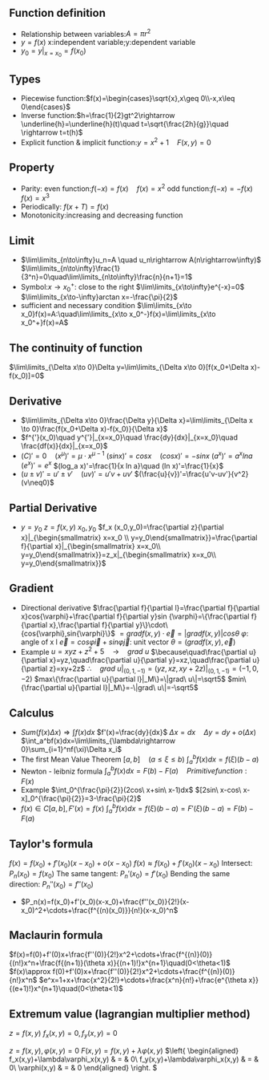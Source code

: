 ## Function definition
- Relationship between variables:$A=\pi r^2$
- $y=f(x)$ x:independent variable;y:dependent variable
- $y_0=y|_{x=x_0}=f(x_0)$
## Types
- Piecewise function:$f(x)=\begin{cases}\sqrt{x},x\geq 0\\-x,x\leq 0\end{cases}$
- Inverse function:$h=\frac{1}{2}gt^2\rightarrow \underline{h}=\underline{h}(t)\quad t=\sqrt{\frac{2h}{g}}\quad \rightarrow t=t(h)$
- Explicit function & implicit function:$y=x^2+1\quad F(x,y)=0$
## Property
- Parity:
  even function:$f(-x)=f(x) \quad f(x)=x^2$
  odd function:$f(-x)=-f(x) \quad f(x)=x^3$
- Periodically:
  $f(x+T)=f(x)$
- Monotonicity:increasing and decreasing function
## Limit
- $\lim\limits_{n\to\infty}u_n=A \quad u_n\rightarrow A(n\rightarrow\infty)$
  $\lim\limits_{n\to\infty}\frac{1}{3^n}=0\quad\lim\limits_{n\to\infty}\frac{n}{n+1}=1$
- Symbol:$x\rightarrow x_0^+$: close to the right
  $\lim\limits_{x\to\infty}e^{-x}=0$
  $\lim\limits_{x\to-\infty}arctan x=-\frac{\pi}{2}$
- sufficient and necessary condition
  $\lim\limits_{x\to x_0}f(x)=A:\quad\lim\limits_{x\to x_0^-}f(x)=\lim\limits_{x\to x_0^+}f(x)=A$
## The continuity of function
  $\lim\limits_{\Delta x\to 0}\Delta y=\lim\limits_{\Delta x\to 0}[f(x_0+\Delta x)-f(x_0)]=0$
## Derivative
- $\lim\limits_{\Delta x\to 0}\frac{\Delta y}{\Delta x}=\lim\limits_{\Delta x \to 0}\frac{f(x_0+\Delta x)-f(x_0)}{\Delta x}$
- $f^{'}(x_0)\quad y^{'}|_{x=x_0}\quad \frac{dy}{dx}|_{x=x_0}\quad \frac{df(x)}{dx}|_{x=x_0}$
- $(C)'=0\quad (x^\mu)'=\mu\cdot x^{\mu-1}$
  $(sin x)'=cos x\quad (cos x)'=-sin x$
  $(a^x)'=a^x ln a\quad (e^x)'=e^x$
  $(log_a x)'=\frac{1}{x ln a}\quad (ln x)'=\frac{1}{x}$
- $(u\pm v)'=u'\pm v'\quad (uv)'=u'v+uv'$
  $(\frac{u}{v})'=\frac{u'v-uv'}{v^2}(v\neq0)$
## Partial Derivative
- $y=y_0$
  $z=f(x,y)$
  $x_0,y_0$
  $f_x (x_0,y_0)=\frac{\partial z}{\partial x}|_{\begin{smallmatrix} x=x_0 \\ y=y_0\end{smallmatrix}}=\frac{\partial f}{\partial x}|_{\begin{smallmatrix} x=x_0\\ y=y_0\end{smallmatrix}}=z_x|_{\begin{smallmatrix} x=x_0\\ y=y_0\end{smallmatrix}}$
## Gradient
- Directional derivative
  $\frac{\partial f}{\partial l}=\frac{\partial f}{\partial  x}cos{\varphi}+\frac{\partial f}{\partial y}sin {\varphi}=\{\frac{\partial f}{\partial x},\frac{\partial f}{\partial y}\}\cdot\{cos{\varphi},sin{\varphi}\}$
  $=gradf(x,y)\cdot\overrightarrow{e}=|gradf(x,y)|cos\theta$
  $\varphi$: angle of x l
  $\overrightarrow{e}=cos\varphi \overrightarrow{i}+sin\varphi\overrightarrow{j}$: unit vector
  $\theta=(gradf(x,y),\overrightarrow{e})$
- Example
  $u=xyz+z^2+5\quad\rightarrow\quad grad\ u$
  $\because\quad\frac{\partial u}{\partial x}=yz,\quad\frac{\partial u}{\partial y}=xz,\quad\frac{\partial u}{\partial z}=xy+2z$
  $\therefore\quad grad\ u|_{(0,1,-1)}=(yz,xz,xy+2z)|_{(0,1,-1)}=(-1,0,-2)$
  $max\{\frac{\partial u}{\partial l}|_M\}=\|grad\ u\|=\sqrt5$
  $min\{\frac{\partial u}{\partial l}|_M\}=-\|grad\ u\|=-\sqrt5$
## Calculus
- $Sum(f(x)\Delta x)\Rightarrow\int f(x)dx$
  $f'(x)=\frac{dy}{dx}$
  $\Delta x=dx\quad\Delta y=dy+o (\Delta x)$
  $\int_a^bf(x)dx=\lim\limits_{\lambda\rightarrow 0}\sum_{i=1}^nf(\xi)\Delta x_i$
- The first Mean Value Theorem
  $[a,b]\quad(a\leq\xi\leq b)$
  $\int_a^bf(x)dx=f(\xi)(b-a)$
- Newton - leibniz formula
  $\int_a^bf(x)dx=F(b)-F(a)\quad Primitive function:F(x)$
- Example
  $\int_0^{\frac{\pi}{2}}(2cos\ x+sin\ x-1)dx$
  $[2sin\ x-cos\ x-x]_0^{\frac{\pi}{2}}=3-\frac{\pi}{2}$
- $f(x)\in C[a,b],F'(x)=f(x)$
  $\int_a^bf(x)dx=f(\xi)(b-a)=F'(\xi)(b-a)=F(b)-F(a)$
## Taylor's formula
  $f(x)=f(x_0)+f'(x_0)(x-x_0)+o(x-x_0)$
  $f(x)\approx f(x_0)+f'(x_0)(x-x_0)$
  Intersect: $P_n(x_0)=f(x_0)$
  The same tangent: $P_n'(x_0)=f'(x_0)$
  Bending the same direction: $P_n''(x_0)=f''(x_0)$
- $P_n(x)=f(x_0)+f'(x_0)(x-x_0)+\frac{f''(x_0)}{2!}(x-x_0)^2+\cdots+\frac{f^{(n)(x_0)}}{n!}(x-x_0)^n$
## Maclaurin formula
  $f(x)=f(0)+f'(0)x+\frac{f''(0)}{2!}x^2+\cdots+\frac{f^{(n)}(0)}{(n!}x^n+\frac{f{(n+1)}(\theta x)}{(n+1)!}x^{n+1}\quad(0<\theta<1)$
  $f(x)\approx f(0)+f'(0)x+\frac{f''(0)}{2!}x^2+\cdots+\frac{f^{(n)}(0)}{n!}x^n$
  $e^x=1+x+\frac{x^2}{2!}+\cdots+\frac{x^n}{n!}+\frac{e^{\theta x}}{(e+1)!}x^{n+1}\quad(0<\theta<1)$
## Extremum value (lagrangian multiplier method)
  $z=f(x,y)$
  $f_x(x,y)=0,f_y(x,y)=0$

  $z=f(x,y),\varphi(x,y)=0$
  $F(x,y)=f(x,y)+\lambda\varphi(x,y)$
$\left\{
\begin{aligned}
f_x(x,y)+\lambda\varphi_x(x,y) & = & 0\\
f_y(x,y)+\lambda\varphi_x(x,y) & = & 0\\
\varphi(x,y) & = & 0
\end{aligned}
\right.
$
